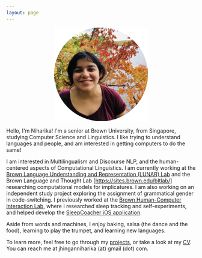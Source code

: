 ```yaml
---
layout: page
---
```

<p align="center">
  <img src="assets/img/linkedin.png" width="250" height="250"/>
</p>

Hello, I'm Niharika! I'm a senior at Brown University, from Singapore, studying Computer Science and Linguistics. I like trying to understand languages and people, and am interested in getting computers to do the same!

I am interested in Multilingualism and Discourse NLP, and the human-centered aspects of Computational Linguistics. I am currently working at the [Brown Language Understanding and Representation (LUNAR) Lab](https://lunar.cs.brown.edu/) and the Brown Language and Thought Lab [https://sites.brown.edu/bltlab/] researching computational models for implicatures. I am also working on an independent study project exploring the assignment of grammatical gender in code-switching. I previously worked at the [Brown Human-Computer Interaction Lab](https://hci.brown.edu/), where I researched sleep tracking and self-experiments, and helped develop the [SleepCoacher iOS application](https://apps.apple.com/us/app/sleepcoacher/id1446980859). 

Aside from words and machines, I enjoy baking, salsa (the dance and the food), learning to play the trumpet, and learning new languages.

To learn more, feel free to go through my [projects](https://niharikajhingan.github.io/ling/), or take a look at my [CV](/assets/downloads/CV.pdf). You can reach me at jhinganniharika (at) gmail (dot) com. 

